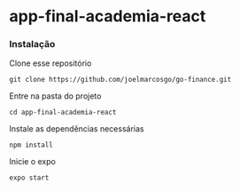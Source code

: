 # app-final-academia-react

### Instalação

Clone esse repositório

```
git clone https://github.com/joelmarcosgo/go-finance.git
```

Entre na pasta do projeto

```
cd app-final-academia-react
```
Instale as dependências necessárias

```
npm install
```

Inicie o expo

```
expo start
```
